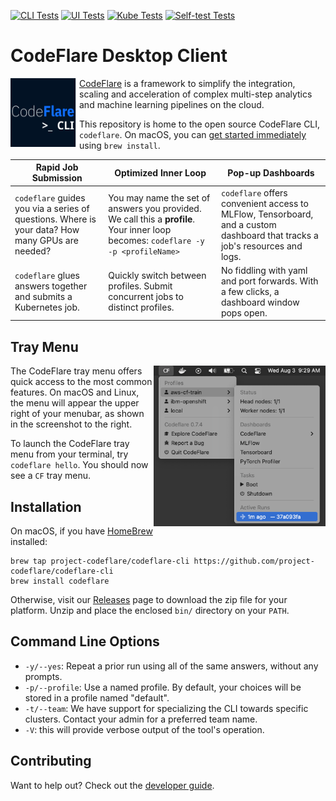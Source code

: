 [![CLI Tests](https://github.com/project-codeflare/codeflare-cli/actions/workflows/cli.yml/badge.svg)](https://github.com/project-codeflare/codeflare-cli/actions/workflows/cli.yml)
[![UI Tests](https://github.com/project-codeflare/codeflare-cli/actions/workflows/ui.yml/badge.svg)](https://github.com/project-codeflare/codeflare-cli/actions/workflows/ui.yml)
[![Kube Tests](https://github.com/project-codeflare/codeflare-cli/actions/workflows/kind.yml/badge.svg)](https://github.com/project-codeflare/codeflare-cli/actions/workflows/kind.yml)
[![Self-test Tests](https://github.com/project-codeflare/codeflare-cli/actions/workflows/self-test.yml/badge.svg)](https://github.com/project-codeflare/codeflare-cli/actions/workflows/self-test.yml)

# CodeFlare Desktop Client

<p align="center">
<img src="./images/codeflare_cli.svg" width="110" height="110" align="left">
</p>

[CodeFlare](https://codeflare.dev) is a framework to simplify the
integration, scaling and acceleration of complex multi-step analytics
and machine learning pipelines on the cloud.

This repository is home to the open source CodeFlare CLI,
`codeflare`. On macOS, you can [get started
immediately](#installation) using `brew install`.

| **Rapid Job Submission**                                                                        | **Optimized Inner Loop**                                                                                                           | **Pop-up Dashboards**                                                                                                       |
| ----------------------------------------------------------------------------------------------- | ---------------------------------------------------------------------------------------------------------------------------------- | --------------------------------------------------------------------------------------------------------------------------- |
| `codeflare` guides you via a series of questions. Where is your data? How many GPUs are needed? | You may name the set of answers you provided. We call this a **profile**. Your inner loop becomes: `codeflare -y -p <profileName>` | `codeflare` offers convenient access to MLFlow, Tensorboard, and a custom dashboard that tracks a job's resources and logs. |
| `codeflare` glues answers together and submits a Kubernetes job.                                | Quickly switch between profiles. Submit concurrent jobs to distinct profiles.                                                      | No fiddling with yaml and port forwards. With a few clicks, a dashboard window pops open.                                   |

## Tray Menu

<img align="right" width="275" src="docs/images/tray/activeruns.png">

The CodeFlare tray menu offers quick access to the most common
features. On macOS and Linux, the menu will appear the upper right of
your menubar, as shown in the screenshot to the right.

To launch the CodeFlare tray menu from your terminal, try `codeflare hello`. You should now see a `CF` tray menu.

## Installation

On macOS, if you have [HomeBrew](https://brew.sh/) installed:

    brew tap project-codeflare/codeflare-cli https://github.com/project-codeflare/codeflare-cli
    brew install codeflare

Otherwise, visit our
[Releases](https://github.com/project-codeflare/codeflare-cli/releases/latest)
page to download the zip file for your platform. Unzip and place the
enclosed `bin/` directory on your `PATH`.

## Command Line Options

- `-y/--yes`: Repeat a prior run using all of the same answers, without any prompts.
- `-p/--profile`: Use a named profile. By default, your choices will be stored in a profile named "default".
- `-t/--team`: We have support for specializing the CLI towards specific clusters. Contact your admin for a preferred team name.
- `-V`: this will provide verbose output of the tool's operation.

## Contributing

Want to help out? Check out the [developer guide](./docs/development/README.md).
